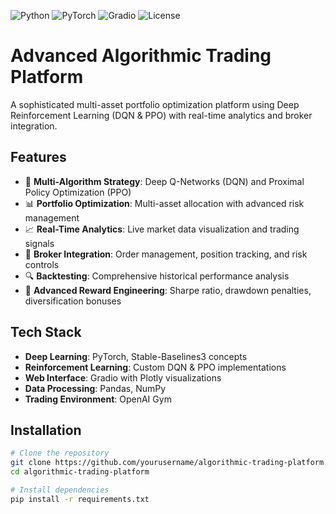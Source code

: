 ![Python](https://img.shields.io/badge/python-3.8%2B-blue)
![PyTorch](https://img.shields.io/badge/PyTorch-%23EE4C2C.svg?style=flat&logo=PyTorch&logoColor=white)
![Gradio](https://img.shields.io/badge/Gradio-Interface-orange)
![License](https://img.shields.io/badge/License-MIT-green)

# Advanced Algorithmic Trading Platform

A sophisticated multi-asset portfolio optimization platform using Deep Reinforcement Learning (DQN & PPO) with real-time analytics and broker integration.

## Features

- 🤖 **Multi-Algorithm Strategy**: Deep Q-Networks (DQN) and Proximal Policy Optimization (PPO)
- 📊 **Portfolio Optimization**: Multi-asset allocation with advanced risk management
- 📈 **Real-Time Analytics**: Live market data visualization and trading signals
- 💼 **Broker Integration**: Order management, position tracking, and risk controls
- 🔍 **Backtesting**: Comprehensive historical performance analysis
- 🎯 **Advanced Reward Engineering**: Sharpe ratio, drawdown penalties, diversification bonuses

## Tech Stack

- **Deep Learning**: PyTorch, Stable-Baselines3 concepts
- **Reinforcement Learning**: Custom DQN & PPO implementations
- **Web Interface**: Gradio with Plotly visualizations
- **Data Processing**: Pandas, NumPy
- **Trading Environment**: OpenAI Gym

## Installation

```bash
# Clone the repository
git clone https://github.com/yourusername/algorithmic-trading-platform.git
cd algorithmic-trading-platform

# Install dependencies
pip install -r requirements.txt
